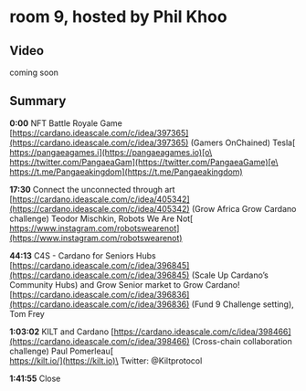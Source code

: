 # room 9, hosted by Phil Khoo

## Video

coming soon

## Summary

**0:00** NFT Battle Royale Game [https://cardano.ideascale.com/c/idea/397365](https://cardano.ideascale.com/c/idea/397365) (Gamers OnChained) Tesla[\
https://pangaeagames.i](https://pangaeagames.io)[o\
https://twitter.com/PangaeaGam](https://twitter.com/PangaeaGame)[e\
https://t.me/Pangaeakingdom](https://t.me/Pangaeakingdom)

**17:30** Connect the unconnected through art [https://cardano.ideascale.com/c/idea/405342](https://cardano.ideascale.com/c/idea/405342) (Grow Africa Grow Cardano challenge) Teodor Mischkin, Robots We Are Not[\
https://www.instagram.com/robotswearenot](https://www.instagram.com/robotswearenot)

**44:13** C4S - Cardano for Seniors Hubs [https://cardano.ideascale.com/c/idea/396845](https://cardano.ideascale.com/c/idea/396845) (Scale Up Cardano’s Community Hubs) and Grow Senior market to Grow Cardano! [https://cardano.ideascale.com/c/idea/396836](https://cardano.ideascale.com/c/idea/396836) (Fund 9 Challenge setting), Tom Frey

**1:03:02** KILT and Cardano [https://cardano.ideascale.com/c/idea/398466](https://cardano.ideascale.com/c/idea/398466) (Cross-chain collaboration challenge) Paul Pomerleau[\
https://kilt.io/](https://kilt.io)\
Twitter: @Kiltprotocol

**1:41:55** Close
